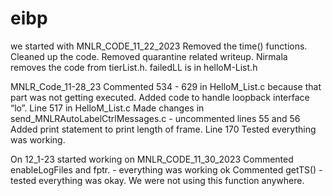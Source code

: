 # eibp
we started with MNLR_CODE_11_22_2023
Removed the time() functions. Cleaned up the code. Removed quarantine related writeup. 
Nirmala removes the code from tierList.h.  failedLL is in helloM-List.h 

MNLR_Code_11-28_23 
Commented 534 - 629 in HelloM_List.c because that part was not getting executed.
Added code to handle loopback interface “lo”. Line 517 in HelloM_List.c
Made changes in send_MNLRAutoLabelCtrlMessages.c - uncommented lines 55 and 56
Added print statement to print length of frame. Line 170
Tested everything was working.

On 12_1-23 started working on 
MNLR_CODE_11_30_2023
Commented enableLogFiles and fptr. - everything was working ok
Commented getTS() - tested everything was okay. We were not using this function anywhere.
